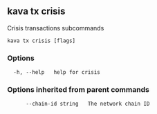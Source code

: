 <!--
title: crisis
order: 0
-->
## kava tx crisis

Crisis transactions subcommands

```
kava tx crisis [flags]
```

### Options

```
  -h, --help   help for crisis
```

### Options inherited from parent commands

```
      --chain-id string   The network chain ID
```

